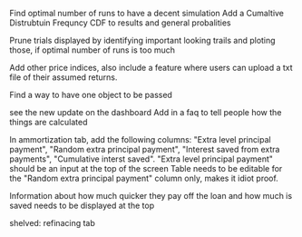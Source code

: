 Find optimal number of runs to have a decent simulation
Add a Cumaltive Distrubtuin Frequncy CDF to results and general probalities

Prune trials displayed by identifying important looking trails and ploting those, if optimal number of runs is too much

Add other price indices, also include a feature where users can upload a txt file of their assumed returns.

Find a way to have one object to be passed 

see the new update on the dashboard 
Add in a faq to tell people how the things are calculated 


In ammortization tab, add the following columns: "Extra level principal payment", "Random extra principal payment", "Interest saved from extra payments", "Cumulative interst saved".
"Extra level principal payment" should be an input at the top of the screen
Table needs to be editable for the "Random extra principal payment" column only, makes it idiot proof.

Information about how much quicker they pay off the loan and how much is saved needs to be displayed at the top


shelved: refinacing tab